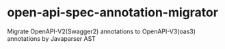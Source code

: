 # open-api-spec-annotation-migrator
Migrate OpenAPI-V2(Swagger2) annotations to OpenAPI-V3(oas3) annotations by Javaparser AST

